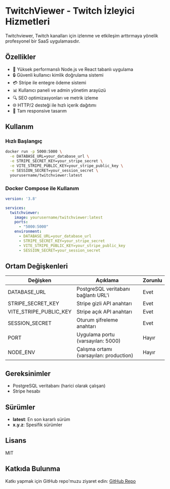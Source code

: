 # TwitchViewer - Twitch İzleyici Hizmetleri

Twitchviewer, Twitch kanalları için izlenme ve etkileşim arttırmaya yönelik profesyonel bir SaaS uygulamasıdır.

## Özellikler

- 🚀 Yüksek performanslı Node.js ve React tabanlı uygulama
- 🔒 Güvenli kullanıcı kimlik doğrulama sistemi
- 💳 Stripe ile entegre ödeme sistemi
- 📊 Kullanıcı paneli ve admin yönetim arayüzü
- 🔍 SEO optimizasyonları ve metrik izleme
- 🌐 HTTP/2 desteği ile hızlı içerik dağıtımı
- 📱 Tam responsive tasarım

## Kullanım

### Hızlı Başlangıç

```bash
docker run -p 5000:5000 \
  -e DATABASE_URL=your_database_url \
  -e STRIPE_SECRET_KEY=your_stripe_secret \
  -e VITE_STRIPE_PUBLIC_KEY=your_stripe_public_key \
  -e SESSION_SECRET=your_session_secret \
  yourusername/twitchviewer:latest
```

### Docker Compose ile Kullanım

```yaml
version: '3.8'

services:
  twitchviewer:
    image: yourusername/twitchviewer:latest
    ports:
      - "5000:5000"
    environment:
      - DATABASE_URL=your_database_url
      - STRIPE_SECRET_KEY=your_stripe_secret
      - VITE_STRIPE_PUBLIC_KEY=your_stripe_public_key
      - SESSION_SECRET=your_session_secret
```

## Ortam Değişkenleri

| Değişken | Açıklama | Zorunlu |
|----------|----------|---------|
| DATABASE_URL | PostgreSQL veritabanı bağlantı URL'i | Evet |
| STRIPE_SECRET_KEY | Stripe gizli API anahtarı | Evet |
| VITE_STRIPE_PUBLIC_KEY | Stripe açık API anahtarı | Evet |
| SESSION_SECRET | Oturum şifreleme anahtarı | Evet |
| PORT | Uygulama portu (varsayılan: 5000) | Hayır |
| NODE_ENV | Çalışma ortamı (varsayılan: production) | Hayır |

## Gereksinimler

- PostgreSQL veritabanı (harici olarak çalışan)
- Stripe hesabı

## Sürümler

- **latest**: En son kararlı sürüm
- **x.y.z**: Spesifik sürümler

## Lisans

MIT

## Katkıda Bulunma

Katkı yapmak için GitHub repo'muzu ziyaret edin: [GitHub Repo](https://github.com/yourusername/twitchviewer)